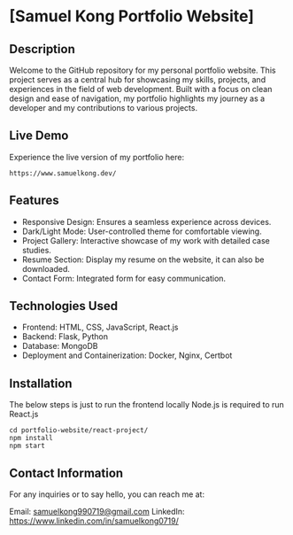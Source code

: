 # [Samuel Kong Portfolio Website]

## Description

Welcome to the GitHub repository for my personal portfolio website. This project serves as a central hub for showcasing my skills, projects, and experiences in the field of web development. Built with a focus on clean design and ease of navigation, my portfolio highlights my journey as a developer and my contributions to various projects.

## Live Demo

Experience the live version of my portfolio here:

```url
https://www.samuelkong.dev/
```

## Features
* Responsive Design: Ensures a seamless experience across devices.
* Dark/Light Mode: User-controlled theme for comfortable viewing.
* Project Gallery: Interactive showcase of my work with detailed case studies.
* Resume Section: Display my resume on the website, it can also be downloaded.
* Contact Form: Integrated form for easy communication.

## Technologies Used
* Frontend: HTML, CSS, JavaScript, React.js
* Backend: Flask, Python
* Database: MongoDB
* Deployment and Containerization: Docker, Nginx, Certbot

## Installation

The below steps is just to run the frontend locally
Node.js is required to run React.js
```
cd portfolio-website/react-project/
npm install
npm start
```
## Contact Information
For any inquiries or to say hello, you can reach me at:

Email: samuelkong990719@gmail.com
LinkedIn: https://www.linkedin.com/in/samuelkong0719/
